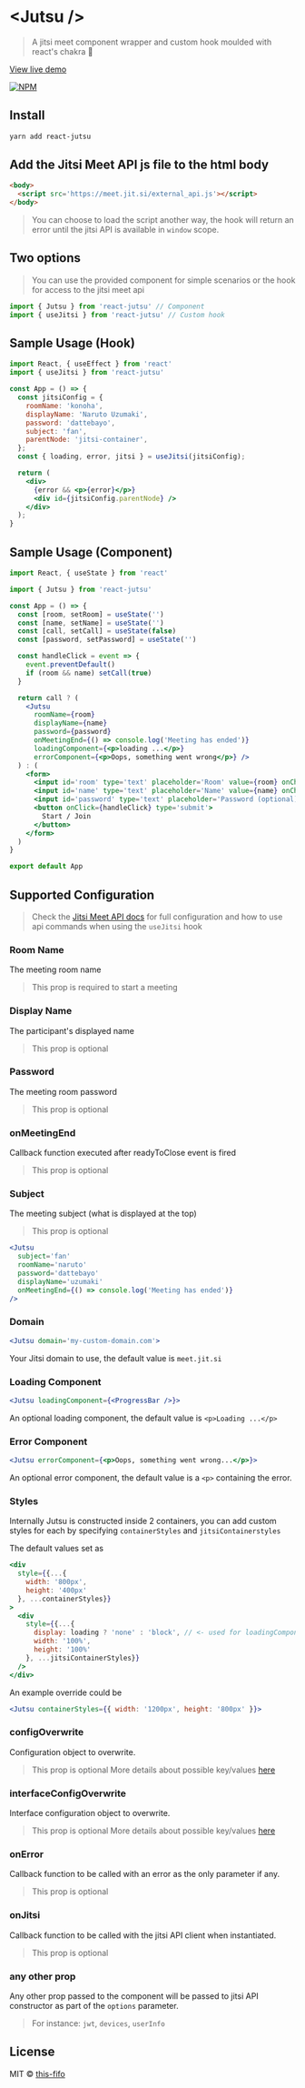 # &lt;Jutsu /&gt;
> A jitsi meet component wrapper and custom hook moulded with react's chakra 💠

[View live demo](https://this-fifo.github.io/jutsu/)

[![NPM](https://img.shields.io/npm/v/react-jutsu.svg)](https://www.npmjs.com/package/react-jutsu)

## Install

```bash
yarn add react-jutsu
```

## Add the Jitsi Meet API js file to the html body

```html
<body>
  <script src='https://meet.jit.si/external_api.js'></script>
</body>
```

> You can choose to load the script another way, the hook will return an error until the jitsi API is available in `window` scope.

## Two options
> You can use the provided component for simple scenarios or the hook for access to the jitsi meet api
```js
import { Jutsu } from 'react-jutsu' // Component
import { useJitsi } from 'react-jutsu' // Custom hook
```

## Sample Usage (Hook)
```jsx
import React, { useEffect } from 'react'
import { useJitsi } from 'react-jutsu'

const App = () => {
  const jitsiConfig = {
    roomName: 'konoha',
    displayName: 'Naruto Uzumaki',
    password: 'dattebayo',
    subject: 'fan',
    parentNode: 'jitsi-container',
  };
  const { loading, error, jitsi } = useJitsi(jitsiConfig);

  return (
    <div>
      {error && <p>{error}</p>}
      <div id={jitsiConfig.parentNode} />
    </div>
  );
}
```

## Sample Usage (Component)
```jsx
import React, { useState } from 'react'

import { Jutsu } from 'react-jutsu'

const App = () => {
  const [room, setRoom] = useState('')
  const [name, setName] = useState('')
  const [call, setCall] = useState(false)
  const [password, setPassword] = useState('')

  const handleClick = event => {
    event.preventDefault()
    if (room && name) setCall(true)
  }

  return call ? (
    <Jutsu
      roomName={room}
      displayName={name}
      password={password}
      onMeetingEnd={() => console.log('Meeting has ended')}
      loadingComponent={<p>loading ...</p>}
      errorComponent={<p>Oops, something went wrong</p>} />
  ) : (
    <form>
      <input id='room' type='text' placeholder='Room' value={room} onChange={(e) => setRoom(e.target.value)} />
      <input id='name' type='text' placeholder='Name' value={name} onChange={(e) => setName(e.target.value)} />
      <input id='password' type='text' placeholder='Password (optional)' value={password} onChange={(e) => setPassword(e.target.value)} />
      <button onClick={handleClick} type='submit'>
        Start / Join
      </button>
    </form>
  )
}

export default App
```

## Supported Configuration
> Check the [Jitsi Meet API docs](https://jitsi.github.io/handbook/docs/dev-guide/dev-guide-iframe) for full configuration and how to use api commands when using the `useJitsi` hook

### Room Name
The meeting room name
>This prop is required to start a meeting

### Display Name
The participant's displayed name
>This prop is optional

### Password
The meeting room password
>This prop is optional

### onMeetingEnd
Callback function executed after readyToClose event is fired
>This prop is optional

### Subject
The meeting subject (what is displayed at the top)
>This prop is optional

```jsx
<Jutsu
  subject='fan'
  roomName='naruto'
  password='dattebayo'
  displayName='uzumaki'
  onMeetingEnd={() => console.log('Meeting has ended')}
/>
```

### Domain
```jsx
<Jutsu domain='my-custom-domain.com'>
```
Your Jitsi domain to use, the default value is `meet.jit.si`

### Loading Component
```jsx
<Jutsu loadingComponent={<ProgressBar />}>
```
An optional loading component, the default value is `<p>Loading ...</p>`

### Error Component
```jsx
<Jutsu errorComponent={<p>Oops, something went wrong...</p>}>
```
An optional error component, the default value is a `<p>` containing the error.

### Styles
Internally Jutsu is constructed inside 2 containers, you can add custom styles for each by specifying `containerStyles` and `jitsiContainerstyles`

The default values set as

```jsx
<div
  style={{...{
    width: '800px',
    height: '400px'
  }, ...containerStyles}}
>
  <div
    style={{...{
      display: loading ? 'none' : 'block', // <- used for loadingComponent logic
      width: '100%',
      height: '100%'
    }, ...jitsiContainerStyles}}
  />
</div>
```

An example override could be
```jsx
<Jutsu containerStyles={{ width: '1200px', height: '800px' }}>
```

### configOverwrite
Configuration object to overwrite.
>This prop is optional
>More details about possible key/values [here](https://github.com/jitsi/jitsi-meet/blob/master/config.js)

### interfaceConfigOverwrite
Interface configuration object to overwrite.
>This prop is optional
>More details about possible key/values [here](https://github.com/jitsi/jitsi-meet/blob/master/interface_config.js)

### onError
Callback function to be called with an error as the only parameter if any.
>This prop is optional

### onJitsi
Callback function to be called with the jitsi API client when instantiated.
>This prop is optional

### any other prop
Any other prop passed to the component will be passed to jitsi API constructor as part of the `options` parameter.
> For instance: `jwt`, `devices`, `userInfo`

## License

MIT © [this-fifo](https://github.com/this-fifo)
